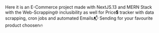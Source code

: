 Here it is an E-Commerce project made with NextJS.13 and MERN Stack with the Web-Scrapping🌐 inclusibility as well for Price💲 tracker with data scrapping, cron jobs and automated Emails📬 Sending for your favourite product choosen🔥
